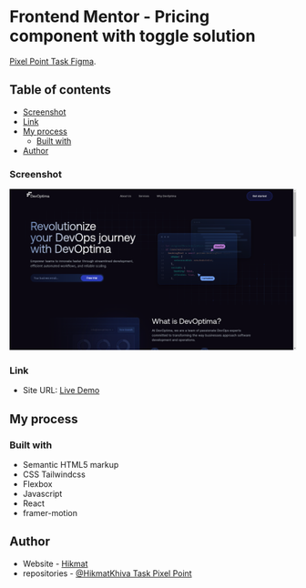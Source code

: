 # Frontend Mentor - Pricing component with toggle solution

[Pixel Point Task Figma](https://www.figma.com/file/KkDhKFu3wcVYbDJB0bmFzL/Landing-page-for-dev-test-task?node-id=124%3A1038&mode=dev).

## Table of contents

- [Screenshot](#screenshot)
- [Link](#link)
- [My process](#my-process)
  - [Built with](#built-with)
- [Author](#author)

### Screenshot

![](./screenshot/screenshot.png)

### Link

- Site URL: [Live Demo](https://pixel-point-task.netlify.app/)

## My process

### Built with

- Semantic HTML5 markup
- CSS Tailwindcss
- Flexbox
- Javascript
- React
- framer-motion

## Author

- Website - [Hikmat](https://www.hikmatbek.uz)
- repositories - [@HikmatKhiva Task Pixel Point](https://github.com/HikmatKhiva/task)
